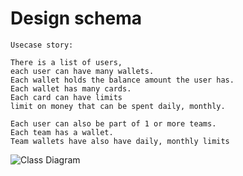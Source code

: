 # Design schema

```
Usecase story:

There is a list of users, 
each user can have many wallets. 
Each wallet holds the balance amount the user has. 
Each wallet has many cards. 
Each card can have limits
limit on money that can be spent daily, monthly.

Each user can also be part of 1 or more teams. 
Each team has a wallet. 
Team wallets have also have daily, monthly limits
```

![Class Diagram](http://www.plantuml.com/plantuml/proxy?cache=no&src=https://raw.githubusercontent.com/mirzaakhena/spenmo/datastructure/exercise3/do/master/class_diagram.puml)